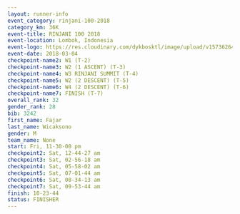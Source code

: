 ```yaml
---
layout: runner-info 
event_category: rinjani-100-2018 
category_km: 36K 
event-title: RINJANI 100 2018 
event-location: Lombok, Indonesia 
event-logo: https://res.cloudinary.com/dykbosktl/image/upload/v1573626435/Logo/Rinjani_eoufbh.png 
event-date: 2018-03-04 
checkpoint-name2: W1 (T-2) 
checkpoint-name3: W2 (1 ASCENT) (T-3) 
checkpoint-name4: W3 RINJANI SUMMIT (T-4) 
checkpoint-name5: W2 (2 DESCENT) (T-5) 
checkpoint-name6: W4 (2 DESCENT) (T-6) 
checkpoint-name7: FINISH (T-7) 
overall_rank: 32
gender_rank: 28
bib: 3242
first_name: Fajar
last_name: Wicaksono
gender: M
team_name: None
start: Fri, 11-30-00 pm
checkpoint2: Sat, 12-44-27 am
checkpoint3: Sat, 02-56-18 am
checkpoint4: Sat, 05-58-02 am
checkpoint5: Sat, 07-01-44 am
checkpoint6: Sat, 08-34-13 am
checkpoint7: Sat, 09-53-44 am
finish: 10-23-44
status: FINISHER
---
```

